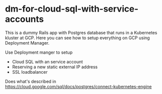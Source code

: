 # dm-for-cloud-sql-with-service-accounts

This is a dummy Rails app with Postgres database that runs in a Kubernetes kluster at GCP.
Here you can see how to setup everything on GCP using Deployment Manager.


Use Deployment manger to setup
* Cloud SQL with an service account
* Reserving a new static external IP address
* SSL loadbalancer

Does what's described in https://cloud.google.com/sql/docs/postgres/connect-kubernetes-engine
